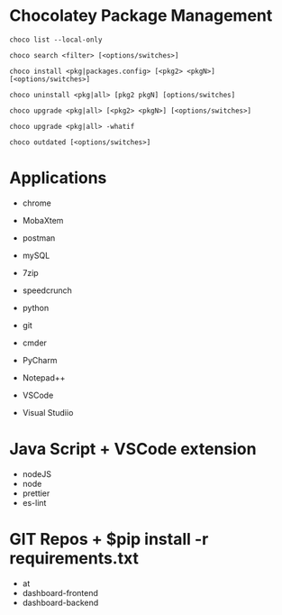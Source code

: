 # Chocolatey Package Management
```
choco list --local-only

choco search <filter> [<options/switches>]

choco install <pkg|packages.config> [<pkg2> <pkgN>] [<options/switches>]

choco uninstall <pkg|all> [pkg2 pkgN] [options/switches]

choco upgrade <pkg|all> [<pkg2> <pkgN>] [<options/switches>]

choco upgrade <pkg|all> -whatif

choco outdated [<options/switches>]

```
# Applications
- chrome
- MobaXtem
- postman
- mySQL

- 7zip
- speedcrunch

- python
- git
- cmder
 
- PyCharm
- Notepad++
- VSCode
- Visual Studiio

# Java Script + VSCode extension
- nodeJS
- node
- prettier
- es-lint

# GIT Repos + $pip install -r requirements.txt
- at 
- dashboard-frontend 
- dashboard-backend







